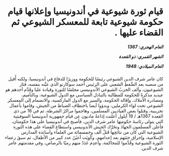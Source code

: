 <h1 dir="rtl">قيام ثورة شيوعية في أندونيسيا وإعلانها قيام حكومة شيوعية تابعة للمعسكر الشيوعي ثم القضاء عليها .</h1>

<h5 dir="rtl">العام الهجري:  1367

الشهر القمري: ذو القعدة

العام الميلادي: 1948</h5>

<p dir="rtl">كان عامر شرف الدين الشيوعي رئيسًا للحكومة ووزيرًا للدفاع في أندونيسيا، ولكنه أُقيل من منصبه بعد الضَّغطِ الشعبي على الرئيس أحمد سوكارنو الذي عيَّنه بنفسه، فثار الشيوعيون، وألف الحزبُ الشيوعي الأندونيسي مجلسًا للثورة وقيادة عليا وقَدَّم أحدهم هو عيديد مذكرةً للحكومة للمطالبة بالتبادل السياسي مع الدول الشيوعية، وبالتأميم، ومصادرة الأملاك، وإقالة الحكومة، والسير مع الدول الماركسية، والانضمام إلى المعسكر الشيوعي تحت لواء الكرملين، وبدؤوا أيضا باختطاف الضباط من الجيش، وقاموا بأعمال تخريبية، وقتلوا بعض القياديين المسلمين، وهاجموا مراكزَ الشرطة، ثم في 16 من ذي القعدة 1367هـ / 19 أيلول أعلنت إذاعةُ ماديون عن قيام جمهورية أندونيسيا السوفيتية التي يتولى رئاسةَ حكومتِها عامر شرف الدين، فأصبح في أندونيسيا على هذا حكومتان، فأعلن المسلمون الجهادَ وتحَرَّك الجيش الأندونيسي واستطاع القضاء على هذه الثورة الشيوعية التي كان من نتائجِها قَتلُ ألف وخمسمائة من العلماء وأساتذة المدارس الإسلامية، وإحراق جثثهم بعد إعدامهم، وكُوِيَت أعيُنُ عدد كبير من الأطفال، ثم سيقَ زعماء الثورة الشيوعية وقُدِّموا للمحاكمة، وأعدِمَ عَدَدٌ منهم رميًا بالرصاص، وفي مقدمتهم عامر شرف الدين.</p></br>
